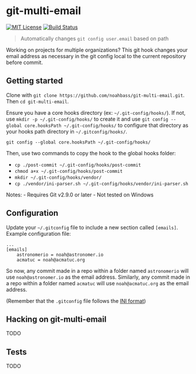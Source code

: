 # git-multi-email

[![MIT License](https://img.shields.io/badge/license-MIT-brightgreen.svg)](http://opensource.org/licenses/MIT)
[![Build Status](https://travis-ci.org/noahbass/git-multi-email.svg?branch=master)](https://travis-ci.org/noahbass/git-multi-email)

> Automatically changes `git config user.email` based on path

Working on projects for multiple organizations? This git hook changes your email address as necessary in the git config local to the current repository before commit.

## Getting started

Clone with `git clone https://github.com/noahbass/git-multi-email.git`. Then `cd git-multi-email`.

Ensure you have a core hooks directory (ex: `~/.git-config/hooks/`). If not, use `mkdir -p ~/.git-config/hooks/` to create it and use `git config --global core.hooksPath ~/.git-config/hooks/` to configure that directory as your hooks path directory in `~/.gitconfig/hooks/`.

`git config --global core.hooksPath ~/.git-config/hooks/`

Then, use two commands to copy the hook to the global hooks folder:

- `cp ./post-commit ~/.git-config/hooks/post-commit`
- `chmod a+x ~/.git-config/hooks/post-commit`
- `mkdir ~/.git-config/hooks/vendor/`
- `cp ./vendor/ini-parser.sh ~/.git-config/hooks/vendor/ini-parser.sh`

Notes:
	- Requires Git v2.9.0 or later
	- Not tested on Windows

## Configuration

Update your `~/.gitconfig` file to include a new section called `[emails]`. Example configuration file:

```
...
[emails]
	astronomerio = noah@astronomer.io
	acmatuc = noah@acmatuc.org
```

So now, any commit made in a repo within a folder named `astronomerio` will use `noah@astronomer.io` as the email address. Similarly, any commit made in a repo within a folder named `acmatuc` will use `noah@acmatuc.org` as the email address.

(Remember that the `.gitconfig` file follows the [INI format](https://en.wikipedia.org/wiki/INI_file))

## Hacking on git-multi-email

TODO

## Tests

TODO
